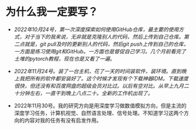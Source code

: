 # 为什么我一定要写？
* *2022年10月24号，第一次深度探索如何使用GitHub仓库，最主要的使用方式，对于当下的我来说，无非就是克隆别人的代码，然后上传到自己仓库。第二点就是，git pull及时的更新别人的代码，然后git push上传到自己的仓库，一方面是练习使用git和GitHub。一方面也是督促自己学习。几个月前看完了土堆的pytorch教程，现在也是又看了一遍。*

* *2022年11月24号。装了一台主机，花了一天的时间装软件，装环境。直到晚上我把所有的软件都安装好了。这个时候才发现有个下载神器IDM。下载速度很快，但还没有和百度网盘的超级会员对比过。以后有空对比。从早上九月二十分钟左右，一直干到晚上八点二十。全新的工作机出现了。*

* 2022年11月30号。我的研究方向是用深度学习做数值模拟方向，但是主流的深度学习任务，计算机视觉、自然语言处理、信号处理。不知道学习这两个方向的内容对我的任务有没有启发作用。